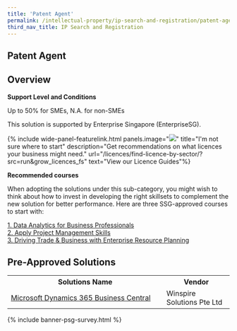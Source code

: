 ```yaml
---
title: 'Patent Agent'
permalink: /intellectual-property/ip-search-and-registration/patent-agent/
third_nav_title: IP Search and Registration
---
```


## Patent Agent
## Overview

**Support Level and Conditions**

Up to 50% for SMEs, N.A. for non-SMEs

This solution is supported by Enterprise Singapore (EnterpriseSG).

{% include wide-panel-featurelink.html panels.image="<img src="/images/grow/Shapequestion.png" aria-hidden="true">" title="I'm not sure where to start" description="Get recommendations on what licences your business might need."  url="/licences/find-licence-by-sector/?src=run&grow_licences_fs" text="View our Licence Guides"%}


**Recommended courses**

When adopting the solutions under this sub-category, you might wish to think about how to invest in developing the right skillsets to complement the new solution for better performance. Here are three SSG-approved courses to start with:

<a href='https://sfec.enterprisejobskills.gov.sg/Course_Internet/CourseDetail.aspx?CoursesReferenceNumber=TGS-2020513643'  target='_blank' rel='noopener'>1. Data Analytics for Business Professionals</a><br>
<a href='https://sfec.enterprisejobskills.gov.sg/Course_Internet/CourseDetail.aspx?CoursesReferenceNumber=TGS-2011500682'  target='_blank' rel='noopener'>2. Apply Project Management Skills</a><br>
<a href='https://sfec.enterprisejobskills.gov.sg/Course_Internet/CourseDetail.aspx?CoursesReferenceNumber=TGS-2019507826'  target='_blank' rel='noopener'>3. Driving Trade & Business with Enterprise Resource Planning</a><br>

## Pre-Approved Solutions

<table>
<tr>
<th style='width: auto;'><b>Solutions Name</b></th>
<th style='width: 30%;'><b>Vendor</b></th>
</tr>
<tr>
<td><a href='/productivity-solutions-grant/solutionrepo/solution1629' target='_blank'>Microsoft Dynamics 365 Business Central</a><br></td>
<td>Winspire Solutions Pte Ltd</td>
</tr>
</table>

{% include banner-psg-survey.html %}
